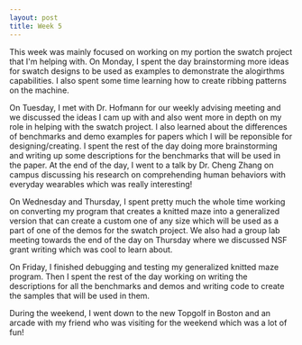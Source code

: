 ```yaml
---
layout: post
title: Week 5
---
```

This week was mainly focused on working on my portion the swatch project that I'm helping with. On Monday, I spent the day brainstorming more ideas for swatch designs to be used as examples to demonstrate the alogirthms capabilities. I also spent some time learning how to create ribbing patterns on the machine.

On Tuesday, I met with Dr. Hofmann for our weekly advising meeting and we discussed the ideas I cam up with and also went more in depth on my role in helping with the swatch project. I also learned about the differences of benchmarks and demo examples for papers which I will be reponsible for designing/creating. I spent the rest of the day doing more brainstorming and writing up some descriptions for the benchmarks that will be used in the paper. At the end of the day, I went to a talk by Dr. Cheng Zhang on campus discussing his research on comprehending human behaviors with everyday wearables which was really interesting!

On Wednesday and Thursday, I spent pretty much the whole time working on converting my program that creates a knitted maze into a generalized version that can create a custom one of any size which will be used as a part of one of the demos for the swatch project. We also had a group lab meeting towards the end of the day on Thursday where we discussed NSF grant writing which was cool to learn about.

On Friday, I finished debugging and testing my generalized knitted maze program. Then I spent the rest of the day working on writing the descriptions for all the benchmarks and demos and writing code to create the samples that will be used in them.

During the weekend, I went down to the new Topgolf in Boston and an arcade with my friend who was visiting for the weekend which was a lot of fun!
